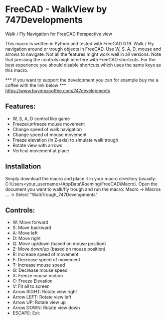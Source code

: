 # FreeCAD - WalkView by 747Developments
Walk / Fly Navigation for FreeCAD Perspective view

This macro is written in Python and tested with FreeCAD 0.19. Walk / Fly navigation around or trough objects in FreeCAD. Use W, S, A, D, mouse and arrows to navigate. Not all the features might work well in all versions.
Note that pressing the controls migh interfere with FreeCAD shortcuts. For the best experience you should disable shortcuts which uses the same keys as this macro.

*** If you want to support the development you can for example buy me a coffee with the link below ***
https://www.buymeacoffee.com/747developments

## Features:
* W, S, A, D control like game
* Freeze/unfreeze mouse movement
* Change speed of walk navigation
* Change speed of mouse movement
* Freeze elevation (in Z-axis) to simulate walk trough
* Rotate view with arrows
* Vertical movement at place

## Installation
Simply download the macro and place it in your macro directory (usually: C:\Users\<your_username>\AppData\Roaming\FreeCAD\Macro).
Open the document you want to walk/fly trough and run the macro: Macro -> Macros ... -> Select "WalkTrough_747Developments"

## Controls:
* W:   Move forward
* S:   Move backward
* A:   Move left
* D:   Move right
* Q:   Move up/down (based on mouse position)
* Z:   Move down/up (based on mouse position)
* R:   Increase speed of movement
* F:   Decrease speed of movement
* T:   Increase mouse speed
* G:   Decrease mouse speed
* X:   Freeze mouse motion
* C:   Freeze Elevation
* V:   Fit all to screen
* Arrow RIGHT:  Rotate view right
* Arrow LEFT:   Rotate view left
* Arrow UP:     Rotate view up
* Arrow DOWN:   Rotate view down
* ESCAPE:       Exit
